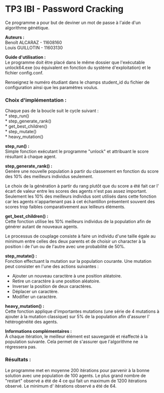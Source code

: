 # TP3 IBI - Password Cracking

Ce programme a pour but de deviner un mot de passe à l'aide d'un algorithme
génétique.

<b>Auteurs :</b><br>
Benoît ALCARAZ - 11608160<br>
Louis GUILLOTIN - 11603130<br>

<b>Guide d'utilisation :</b><br>
Le programme doit être placé dans le même dossier que l'exécutable unlock64.exe
(ou équivalent en fonction du système d'exploitation) et le fichier config.conf.

Renseignez le numéro étudiant dans le champs student_id du fichier de
configuration ainsi que les paramètres voulus.

<h3>Choix d'implémentation :</h3>
Chaque pas de la boucle suit le cycle suivant :<br>
* step_run()<br>
* step_generate_rank()<br>
* get_best_children()<br>
* step_mutate()<br>
* heavy_mutation()<br>

<b>step_run() :</b><br>
Simple fonction exécutant le programme "unlock" et attribuant le score résultant
à chaque agent.

<b>step_generate_rank() :</b><br>
Genère une nouvelle population à partir du classement en fonction du score des
10% des meilleurs individus seulement.

Le choix de la génération à partir du rang plutôt que du score a été fait car l'
écart de valeur entre les scores des agents n'est pas assez important. Seulement
les 10% des meilleurs individus sont utilisés dans cette fonction car les agents
n'appartenant pas à cet échantillon présentent souvent des scores trop faibles
comparativement aux leilleurs éléments.

<b>get_best_children() :</b><br>
Cette fonction utilise les 10% meilleurs individus de la population afin de
générer autant de nouveaux agents.

Le processus de couplage consiste à faire un individu d'une taille égale au
minimum entre celles des deux parents et de choisir un character à la position i
de l'un ou de l'autre avec une probabilité de 50%.

<b>step_mutate() :</b><br>
Fonction effectuant la mutation sur la population courante. Une mutation peut
consister en l'une des actions suivantes :<br>
* Ajouter un nouveau caractère à une position aléatoire.<br>
* Retire un caractère à une position aléatoire.<br>
* Inverser la position de deux caractères.<br>
* Déplacer un caractère.<br>
* Modifier un caractère.<br>

<b>heavy_mutation() :</b><br>
Cette fonction applique d'importantes mutations (une série de 4 mutations à
ajouter à la mutation classique) sur 5% de la population afin d'assurer l'
hétérogénéité des agents.

<b>Informations complémentaires :</b><br>
À chaque itération, le meilleur élément est sauvegardé et réaffecté à la
population suivante. Cela permet de s'assurer que l'algorithme ne régressera
pas.

<h3>Résultats :</h3>

Le programme met en moyenne 200 itérations pour parvenir à la bonne solution
avec une population de 100 agents. Le plus grand nombre de "restart" observé a
été de 4 ce qui fait un maximum de 1200 itérations observé. Le minimum d'
itérations observé a été de 64.

